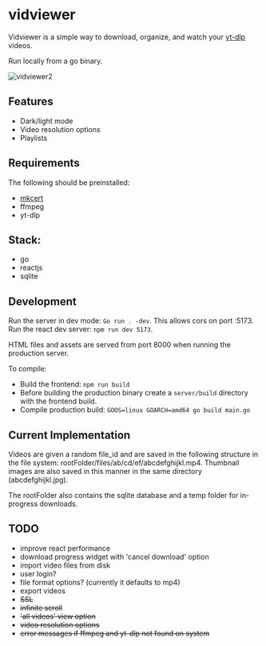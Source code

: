 # vidviewer 
 
Vidviewer is a simple way to download, organize, and watch your [yt-dlp](https://github.com/yt-dlp/yt-dlp) videos.  

Run locally from a go binary.  

![vidviewer2](https://github.com/jonblk/vidviewer/assets/132053602/6e885be6-a820-4c28-a7b2-6fcbcf447bec)

## Features

- Dark/light mode
- Video resolution options
- Playlists

## Requirements

The following should be preinstalled:
- [mkcert](https://github.com/FiloSottile/mkcert) 
- ffmpeg 
- yt-dlp 

## Stack: 

- go     
- reactjs  
- sqlite 

## Development

Run the server in dev mode: `Go run . -dev`.  This allows cors on port :5173.  Run the react dev server: `npm run dev 5173`.

HTML files and assets are served from port 8000 when running the production server.  

To compile: 

- Build the frontend: `npm run build`
- Before building the production binary create a `server/build` directory with the frontend build. 
- Compile production build: `GOOS=linux GOARCH=amd64 go build main.go`

## Current Implementation

Videos are given a random file_id and are saved in the following structure in the file system: rootFolder/files/ab/cd/ef/abcdefghijkl.mp4. Thumbnail images are also saved in this manner in the same directory (abcdefghijkl.jpg).  

The rootFolder also contains the sqlite database and a temp folder for in-progress downloads.

## TODO 

- improve react performance 
- download progress widget with 'cancel download' option 
- import video files from disk
- user login? 
- file format options? (currently it defaults to mp4) 
- export videos 
- <s>SSL</s>
- <s>infinite scroll </s>
- <s>'all videos' view option</s>
- <s>video resolution options</s>
- <s>error messages if ffmpeg and yt-dlp not found on system</s>